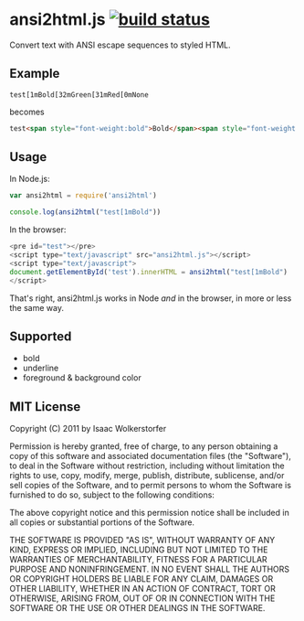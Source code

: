 # ansi2html.js [![build status](https://secure.travis-ci.org/agnoster/ansi2html.png?branch=master)](http://travis-ci.org/agnoster/ansi2html)


Convert text with ANSI escape sequences to styled HTML.

## Example

```
test[1mBold[32mGreen[31mRed[0mNone
```
    
becomes

```html
test<span style="font-weight:bold">Bold</span><span style="font-weight:bold;color:green">Green</span><span style="font-weight:bold;color:red">Red</span>None
```

## Usage

In Node.js:

```js
var ansi2html = require('ansi2html')

console.log(ansi2html("test[1mBold"))
```

In the browser:

```js
<pre id="test"></pre>
<script type="text/javascript" src="ansi2html.js"></script>
<script type="text/javascript">
document.getElementById('test').innerHTML = ansi2html("test[1mBold")
</script>
```

That's right, ansi2html.js works in Node *and* in the browser, in more or less the same way.

## Supported

* bold
* underline
* foreground & background color

## MIT License

Copyright (C) 2011 by Isaac Wolkerstorfer

Permission is hereby granted, free of charge, to any person obtaining a copy
of this software and associated documentation files (the "Software"), to deal
in the Software without restriction, including without limitation the rights
to use, copy, modify, merge, publish, distribute, sublicense, and/or sell
copies of the Software, and to permit persons to whom the Software is
furnished to do so, subject to the following conditions:

The above copyright notice and this permission notice shall be included in
all copies or substantial portions of the Software.

THE SOFTWARE IS PROVIDED "AS IS", WITHOUT WARRANTY OF ANY KIND, EXPRESS OR
IMPLIED, INCLUDING BUT NOT LIMITED TO THE WARRANTIES OF MERCHANTABILITY,
FITNESS FOR A PARTICULAR PURPOSE AND NONINFRINGEMENT. IN NO EVENT SHALL THE
AUTHORS OR COPYRIGHT HOLDERS BE LIABLE FOR ANY CLAIM, DAMAGES OR OTHER
LIABILITY, WHETHER IN AN ACTION OF CONTRACT, TORT OR OTHERWISE, ARISING FROM,
OUT OF OR IN CONNECTION WITH THE SOFTWARE OR THE USE OR OTHER DEALINGS IN
THE SOFTWARE.

